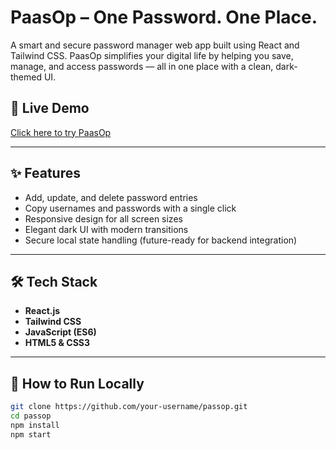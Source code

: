 # PaasOp – One Password. One Place.

A smart and secure password manager web app built using React and Tailwind CSS. PaasOp simplifies your digital life by helping you save, manage, and access passwords — all in one place with a clean, dark-themed UI.

## 🚀 Live Demo

[Click here to try PaasOp](https://passop-frontend-m2wz.vercel.app/)

---

## ✨ Features

- Add, update, and delete password entries  
- Copy usernames and passwords with a single click  
- Responsive design for all screen sizes  
- Elegant dark UI with modern transitions  
- Secure local state handling (future-ready for backend integration)

---

## 🛠️ Tech Stack

- **React.js**  
- **Tailwind CSS**  
- **JavaScript (ES6)**  
- **HTML5 & CSS3**

---


## 📁 How to Run Locally

```bash
git clone https://github.com/your-username/passop.git
cd passop
npm install
npm start
